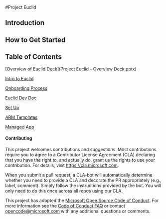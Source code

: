 
#Project Euclid


## Introduction 


## How to Get Started 



## Table of Contents
[Overview of Euclid Deck](Project Euclid - Overview Deck.pptx)

[Intro to Euclid](Intro-to-Euclid.md)

[Onboarding Process](Project-Euclid-On-boarding-Process.md)

[Euclid Dev Doc](ISV-Dev-Doc.md)

[Set Up](SetUp/README.md)

[ARM Templates](ARMTemplates/README.md)

[Managed App](ManagedApp/)





#### Contributing

This project welcomes contributions and suggestions.  Most contributions require you to agree to a
Contributor License Agreement (CLA) declaring that you have the right to, and actually do, grant us
the rights to use your contribution. For details, visit https://cla.microsoft.com.

When you submit a pull request, a CLA-bot will automatically determine whether you need to provide
a CLA and decorate the PR appropriately (e.g., label, comment). Simply follow the instructions
provided by the bot. You will only need to do this once across all repos using our CLA.

This project has adopted the [Microsoft Open Source Code of Conduct](https://opensource.microsoft.com/codeofconduct/).
For more information see the [Code of Conduct FAQ](https://opensource.microsoft.com/codeofconduct/faq/) or
contact [opencode@microsoft.com](mailto:opencode@microsoft.com) with any additional questions or comments.


